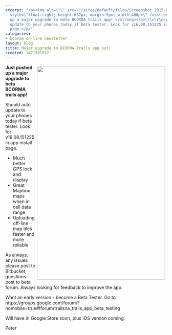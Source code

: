 ```yaml
---
excerpt: "<p><img alt=\"\" src=\"/sites/default/files/Screenshot_2015-07-21-10-44-13.png\"
  style=\"float:right; height:667px; margin:5px; width:400px\" /><strong>Just pushed
  up a major upgrade to beta BCORMA trails app! </strong></p>\r\n\r\n<p>Should auto
  update to your phones today if beta tester. Look for v16.08.151225 in app install
  page.</p>"
categories:
- bcorma on-line newsletter
layout: blog
title: Major upgrade to BCORMA Trails app out!
created: 1471301582
---
```

<p><img alt="" src="/sites/default/files/Screenshot_2015-07-21-10-44-13.png" style="float:right; height:667px; margin:5px; width:400px" /><strong>Just pushed up a major upgrade to beta BCORMA trails app! </strong></p>

<p>Should auto update to your phones today if beta tester. Look for v16.08.151225 in app install page.</p>

<ul>
	<li>Much better GPS lock and display</li>
	<li>Great Mapbox maps when in cell data range</li>
	<li>Uploading off-line map tiles faster and more reliable</li>
</ul>

<p>As always, any issues please post to Bitbucket, questions post to beta forum. Always looking for feedback to improve the app.</p>

<p>Want an early version - become a Beta Tester. Go to https://groups.google.com/forum/?nomobile=true#!forum/trailsna_trails_app_beta_testing</p>

<p>Will have in Google Store soon, plus iOS version coming.</p>

<p>Peter</p>
